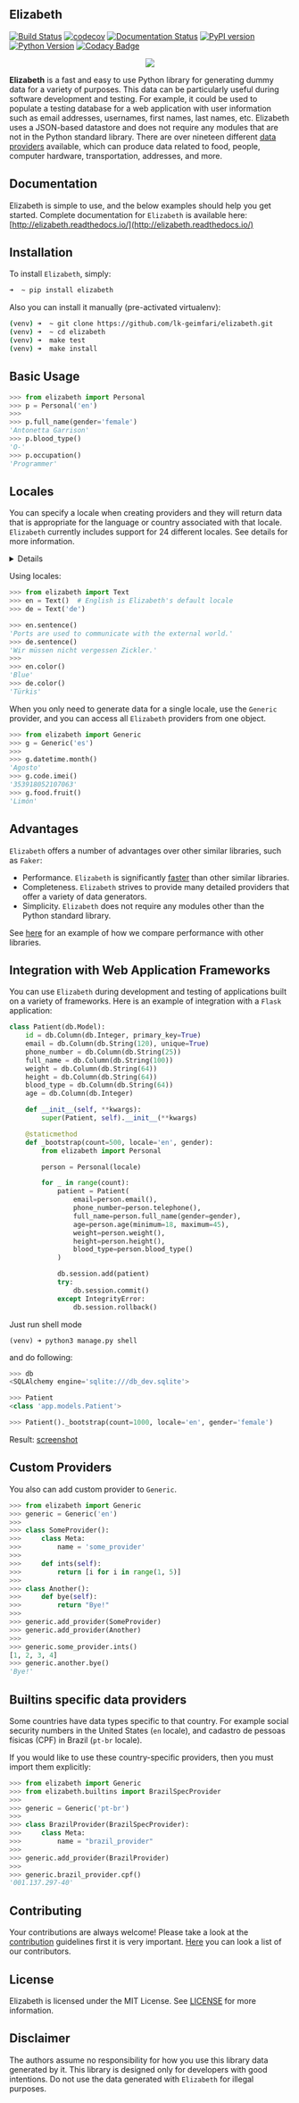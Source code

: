 ## Elizabeth
[![Build Status](https://travis-ci.org/lk-geimfari/elizabeth.svg?branch=master)](https://travis-ci.org/lk-geimfari/elizabeth)
[![codecov](https://codecov.io/gh/lk-geimfari/elizabeth/branch/master/graph/badge.svg)](https://codecov.io/gh/lk-geimfari/elizabeth)
[![Documentation Status](https://readthedocs.org/projects/elizabeth/badge/?version=latest)](http://elizabeth.readthedocs.io/en/latest/?badge=latest)
[![PyPI version](https://badge.fury.io/py/elizabeth.svg)](https://badge.fury.io/py/elizabeth)
[![Python Version](https://img.shields.io/badge/python-v3.3%2C%20v3.4%2C%20v3.5%2C%20v3.6-brightgreen.svg)](https://github.com/lk-geimfari/elizabeth/)
[![Codacy Badge](https://api.codacy.com/project/badge/Grade/8b2f43d89d774929bb0b7535812f5b08)](https://www.codacy.com/app/likid-geimfari/elizabeth?utm_source=github.com&amp;utm_medium=referral&amp;utm_content=lk-geimfari/elizabeth&amp;utm_campaign=Badge_Grade)

<p align="center">
  <img src="https://raw.githubusercontent.com/lk-geimfari/elizabeth/master/other/elizabeth_1.png">
  <br>
</p>

**Elizabeth** is a fast and easy to use Python library for generating dummy data for a variety of purposes.  This data can be particularly useful during software development and testing.  For example, it could be used to populate a testing database for a web application with user information such as email addresses, usernames, first names, last names, etc.  Elizabeth uses a JSON-based datastore and does not require any modules that are not in the Python standard library. There are over nineteen different [data providers](https://github.com/lk-geimfari/elizabeth/blob/master/PROVIDERS.md) available, which can produce data related to food, people, computer hardware, transportation, addresses, and more.

## Documentation
Elizabeth is simple to use, and the below examples should help you get started.  Complete documentation for `Elizabeth` is available here: [http://elizabeth.readthedocs.io/](http://elizabeth.readthedocs.io/)

## Installation
To install `Elizabeth`, simply:

```zsh
➜  ~ pip install elizabeth
```

Also you can install it manually (pre-activated virtualenv):
```zsh
(venv) ➜  ~ git clone https://github.com/lk-geimfari/elizabeth.git
(venv) ➜  ~ cd elizabeth
(venv) ➜  make test
(venv) ➜  make install
```


## Basic Usage

```python
>>> from elizabeth import Personal
>>> p = Personal('en')
>>>
>>> p.full_name(gender='female')
'Antonetta Garrison'
>>> p.blood_type()
'O-'
>>> p.occupation()
'Programmer'
```

## Locales

You can specify a locale when creating providers and they will return data that is appropriate for the language or country associated with that locale.  `Elizabeth` currently includes support for 24 different locales. See details for more information.

<details>
<!-- toc -->
| №  | Flag  | Code       | Name                 | Native name |
|--- |---    |---         |---                   |---          |
| 1  | 🇨🇿   |  `cs`      | Czech                | Česky       |
| 2  | 🇩🇰   |  `da`      | Danish               | Dansk       |
| 3  | 🇩🇪   |  `de`      | German               | Deutsch     |
| 4  | 🇦🇹   |  `de-at`   | Austrian german      | Deutsch     |
| 5  | 🇺🇸   |  `en`      | English              | English     |
| 6  | 🇦🇺   |  `en-au`   | Australian English   | English     |
| 7  | 🇬🇧   |  `en-gb`   | British English      | English     |
| 8  | 🇪🇸   |  `es`      | Spanish              | Español     |
| 9  | 🇮🇷   |  `fa`      | Farsi                |      فارسی  |
| 10 | 🇫🇮   |  `fi`      | Finnish              | Suomi       |
| 11 | 🇫🇷   |  `fr`      | French               | Français    |
| 12 | 🇭🇺   |  `hu`      | Hungarian            | Magyar      |
| 13 | 🇮🇸   |  `is`      | Icelandic            | Íslenska    |
| 14 | 🇮🇹   |  `it`      | Italian              | Italiano    |
| 15 | 🇯🇵   |  `jp`      | Japanese             | 日本語       |
| 16 | 🇰🇷   |  `ko`      | Korean               | 한국어       |
| 17 | 🇳🇱   |  `nl`      | Dutch                | Nederlands  |
| 18 | 🇳🇴   |  `no`      | Norwegian            | Norsk       |
| 19 | 🇵🇱   |  `pl`      | Polish               | Polski      |
| 20 | 🇵🇹   |  `pt`      | Portuguese           | Português   |
| 21 | 🇧🇷   |  `pt-br`   | Brazilian Portuguese | Português Brasileiro |
| 22 | 🇷🇺   |  `ru`      | Russian              | Русский     |
| 23 | 🇸🇪   |  `sv`      | Swedish              | Svenska     |
| 24 | 🇹🇷   |  `tr`      | Turkish              | Türkçe      |

---
Help us make this project better. Check the locales and send us `PR` with your changes.

<!-- tocstop -->

</details>

Using locales:

```python
>>> from elizabeth import Text
>>> en = Text()  # English is Elizabeth's default locale
>>> de = Text('de')

>>> en.sentence()
'Ports are used to communicate with the external world.'
>>> de.sentence()
'Wir müssen nicht vergessen Zickler.'
>>>
>>> en.color()
'Blue'
>>> de.color()
'Türkis'
```

When you only need to generate data for a single locale, use the `Generic` provider, and you can access all `Elizabeth`
providers from one object.

```python
>>> from elizabeth import Generic
>>> g = Generic('es')
>>>
>>> g.datetime.month()
'Agosto'
>>> g.code.imei()
'353918052107063'
>>> g.food.fruit()
'Limón'
```

## Advantages

`Elizabeth` offers a number of advantages over other similar libraries, such as `Faker`:

* Performance. `Elizabeth` is significantly [faster](http://i.imgur.com/ZqkE1k2.png) than other similar libraries.
* Completeness. `Elizabeth` strives to provide many detailed providers that offer a variety of data generators.
* Simplicity. `Elizabeth` does not require any modules other than the Python standard library.

See [here](https://gist.github.com/lk-geimfari/461ce92fd32379d7b73c9e12164a9154) for an example of how we compare
performance with other libraries.

## Integration with Web Application Frameworks

You can use `Elizabeth` during development and testing of applications built on a variety of frameworks. Here is an
example of integration with a `Flask` application:

```python
class Patient(db.Model):
    id = db.Column(db.Integer, primary_key=True)
    email = db.Column(db.String(120), unique=True)
    phone_number = db.Column(db.String(25))
    full_name = db.Column(db.String(100))
    weight = db.Column(db.String(64))
    height = db.Column(db.String(64))
    blood_type = db.Column(db.String(64))
    age = db.Column(db.Integer)

    def __init__(self, **kwargs):
        super(Patient, self).__init__(**kwargs)

    @staticmethod
    def _bootstrap(count=500, locale='en', gender):
        from elizabeth import Personal

        person = Personal(locale)

        for _ in range(count):
            patient = Patient(
                email=person.email(),
                phone_number=person.telephone(),
                full_name=person.full_name(gender=gender),
                age=person.age(minimum=18, maximum=45),
                weight=person.weight(),
                height=person.height(),
                blood_type=person.blood_type()
            )

            db.session.add(patient)
            try:
                db.session.commit()
            except IntegrityError:
                db.session.rollback()
```

Just run shell mode
```
(venv) ➜ python3 manage.py shell
```

and do following:

```python
>>> db
<SQLAlchemy engine='sqlite:///db_dev.sqlite'>

>>> Patient
<class 'app.models.Patient'>

>>> Patient()._bootstrap(count=1000, locale='en', gender='female')
```

Result: [screenshot](https://raw.githubusercontent.com/lk-geimfari/elizabeth/master/other/screenshots/en_bootstrap.png)

## Custom Providers
You also can add custom provider to `Generic`.

```python
>>> from elizabeth import Generic
>>> generic = Generic('en')
>>>
>>> class SomeProvider():
>>>     class Meta:
>>>         name = 'some_provider'
>>>
>>>     def ints(self):
>>>         return [i for i in range(1, 5)]
>>>
>>> class Another():
>>>     def bye(self):
>>>         return "Bye!"
>>>
>>> generic.add_provider(SomeProvider)
>>> generic.add_provider(Another)
>>>
>>> generic.some_provider.ints()
[1, 2, 3, 4]
>>> generic.another.bye()
'Bye!'
```

## Builtins specific data providers

Some countries have data types specific to that country. For example social security numbers in the United States (`en` locale), and cadastro de pessoas físicas (CPF) in Brazil (`pt-br` locale).

If you would like to use these country-specific providers, then you must import them explicitly:

```python
>>> from elizabeth import Generic
>>> from elizabeth.builtins import BrazilSpecProvider
>>>
>>> generic = Generic('pt-br')
>>>
>>> class BrazilProvider(BrazilSpecProvider):
>>>     class Meta:
>>>         name = "brazil_provider"
>>>
>>> generic.add_provider(BrazilProvider)
>>>
>>> generic.brazil_provider.cpf()
'001.137.297-40'
```

## Contributing
Your contributions are always welcome! Please take a look at the [contribution](https://github.com/lk-geimfari/elizabeth/blob/master/CONTRIBUTING.md) guidelines first it is very important. [Here](https://github.com/lk-geimfari/elizabeth/blob/master/CONTRIBUTORS.md) you can look a list of our contributors.

## License
Elizabeth is licensed under the MIT License. See [LICENSE](https://github.com/lk-geimfari/elizabeth/blob/master/LICENSE) for more information.

## Disclaimer
The authors assume no responsibility for how you use this library data generated by it.  This library is designed only for developers with good intentions. Do not use the data generated with `Elizabeth` for illegal purposes.
